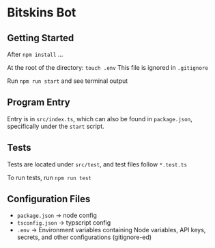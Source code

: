 # Bitskins Bot

## Getting Started
After `npm install` ...

At the root of the directory: `touch .env`
This file is ignored in `.gitignore`

Run `npm run start` and see terminal output

## Program Entry
Entry is in `src/index.ts`, which can also be found in `package.json`, specifically under the `start` script.

## Tests
Tests are located under `src/test`, and test files follow `*.test.ts`

To run tests, run `npm run test`

## Configuration Files

+ `package.json` &rarr; node config
+ `tsconfig.json` &rarr; typscript config
+  `.env` &rarr; Environment variables containing Node variables, API keys, secrets, and other configurations (gitignore-ed)
